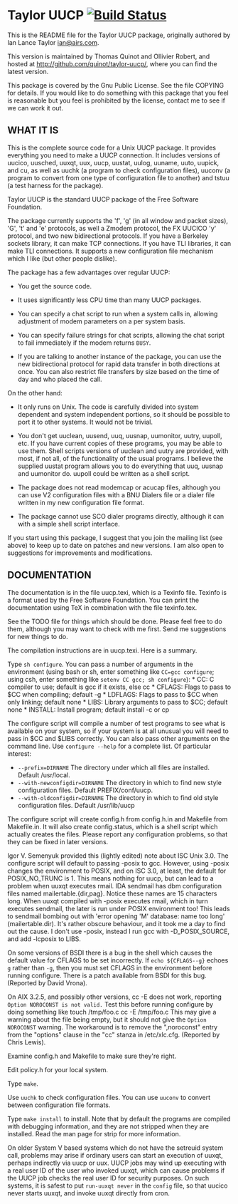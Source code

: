 Taylor UUCP [![Build Status](https://travis-ci.org/quinot/taylor-uucp.svg?branch=master)](https://travis-ci.org/quinot/taylor-uucp)
===========

This is the README file for the Taylor UUCP package, originally
authored by Ian Lance Taylor <ian@airs.com>.

This version is maintained by Thomas Quinot and Ollivier Robert,
and hosted at <http://github.com/quinot/taylor-uucp/>, where you
can find the latest version.

This package is covered by the Gnu Public License.  See the file
COPYING for details.  If you would like to do something with this
package that you feel is reasonable but you feel is prohibited by the
license, contact me to see if we can work it out.

WHAT IT IS
----------

This is the complete source code for a Unix UUCP package.  It provides
everything you need to make a UUCP connection.  It includes versions
of uucico, uusched, uuxqt, uux, uucp, uustat, uulog, uuname, uuto,
uupick, and cu, as well as uuchk (a program to check configuration
files), uuconv (a program to convert from one type of configuration
file to another) and tstuu (a test harness for the package).

Taylor UUCP is the standard UUCP package of the Free Software Foundation.

The package currently supports the 'f', 'g' (in all window and packet
sizes), 'G', 't' and 'e' protocols, as well a Zmodem protocol, the FX
UUCICO 'y' protocol, and two new bidirectional protocols.  If you have
a Berkeley sockets library, it can make TCP connections.  If you have
TLI libraries, it can make TLI connections.  It supports a new
configuration file mechanism which I like (but other people dislike).

The package has a few advantages over regular UUCP:

  * You get the source code.

  * It uses significantly less CPU time than many UUCP packages.

  * You can specify a chat script to run when a system calls in,
    allowing adjustment of modem parameters on a per system basis.

  * You can specify failure strings for chat scripts, allowing the
    chat script to fail immediately if the modem returns ``BUSY``.

  * If you are talking to another instance of the package, you can use
    the new bidirectional protocol for rapid data transfer in both
    directions at once.  You can also restrict file transfers by size
    based on the time of day and who placed the call.

On the other hand:

  * It only runs on Unix.  The code is carefully divided into system
    dependent and system independent portions, so it should be
    possible to port it to other systems.  It would not be trivial.

  * You don't get uuclean, uusend, uuq, uusnap, uumonitor, uutry,
    uupoll, etc.  If you have current copies of these programs, you
    may be able to use them.  Shell scripts versions of uuclean and
    uutry are provided, with most, if not all, of the functionality of
    the usual programs.  I believe the supplied uustat program allows
    you to do everything that uuq, uusnap and uumonitor do.  uupoll
    could be written as a shell script.

  * The package does not read modemcap or acucap files, although you
    can use V2 configuration files with a BNU Dialers file or a dialer
    file written in my new configuration file format.

  * The package cannot use SCO dialer programs directly, although it
    can with a simple shell script interface.

If you start using this package, I suggest that you join the mailing
list (see above) to keep up to date on patches and new versions.  I am
also open to suggestions for improvements and modifications.

DOCUMENTATION
-------------

The documentation is in the file uucp.texi, which is a Texinfo file.
Texinfo is a format used by the Free Software Foundation.  You can
print the documentation using TeX in combination with the file
texinfo.tex.

See the TODO file for things which should be done.  Please feel free
to do them, although you may want to check with me first.  Send me
suggestions for new things to do.

The compilation instructions are in uucp.texi.  Here is a summary.

Type ``sh configure``.  You can pass a number of arguments in the
environment (using bash or sh, enter something like ``CC=gcc
configure``; using csh, enter something like ``setenv CC gcc; sh
configure``):
      * CC: C compiler to use; default is gcc if it exists, else cc
      * CFLAGS: Flags to pass to $CC when compiling; default -g
      * LDFLAGS: Flags to pass to $CC when only linking; default none
      * LIBS: Library arguments to pass to $CC; default none
      * INSTALL: Install program; default install -c or cp

The configure script will compile a number of test programs to see
what is available on your system, so if your system is at all
unusual you will need to pass in $CC and $LIBS correctly.  You can
also pass other arguments on the command line.  Use ``configure
--help`` for a complete list.  Of particular interest:
  * ``--prefix=DIRNAME``
    The directory under which all files are installed.
    Default /usr/local.
  * ``--with-newconfigdir=DIRNAME``
    The directory in which to find new style configuration
    files.  Default PREFIX/conf/uucp.
  * ``--with-oldconfigdir=DIRNAME``
    The directory in which to find old style configuration
    files.  Default /usr/lib/uucp

The configure script will create config.h from config.h.in and
Makefile from Makefile.in.  It will also create config.status,
which is a shell script which actually creates the files.  Please
report any configuration problems, so that they can be fixed in
later versions.

Igor V. Semenyuk provided this (lightly edited) note about ISC
Unix 3.0.  The configure script will default to passing -posix to
gcc.  However, using -posix changes the environment to POSIX, and
on ISC 3.0, at least, the default for POSIX_NO_TRUNC is 1.  This
means nothing for uucp, but can lead to a problem when uuxqt
executes rmail.  IDA sendmail has dbm configuration files named
mailertable.{dir,pag}.  Notice these names are 15 characters long.
When uuxqt compiled with -posix executes rmail, which in turn
executes sendmail, the later is run under POSIX environment too!
This leads to sendmail bombing out with 'error opening 'M'
database: name too long' (mailertable.dir).  It's rather obscure
behaviour, and it took me a day to find out the cause.  I don't
use -posix, instead I run gcc with -D_POSIX_SOURCE, and add
-lcposix to LIBS.

On some versions of BSDI there is a bug in the shell which causes
the default value for CFLAGS to be set incorrectly.  If ``echo
${CFLAGS--g}`` echoes ``g`` rather than ``-g``, then you must set
CFLAGS in the environment before running configure.  There is a
patch available from BSDI for this bug.  (Reported by David
Vrona).

On AIX 3.2.5, and possibly other versions, cc -E does not work,
reporting ``Option NOROCONST is not valid.``  Test this before
running configure by doing something like
	touch /tmp/foo.c
	cc -E /tmp/foo.c
This may give a warning about the file being empty, but it should
not give the ``Option NOROCONST`` warning.  The workaround is to
remove the ",noroconst" entry from the "options" clause in the
"cc" stanza in /etc/xlc.cfg.  (Reported by Chris Lewis).

Examine config.h and Makefile to make sure they're right.

Edit policy.h for your local system.    

Type ``make``.

Use ``uuchk`` to check configuration files.  You can use
``uuconv`` to convert between configuration file formats.

Type ``make install`` to install.  Note that by default the
programs are compiled with debugging information, and they are not
stripped when they are installed.  Read the man page for strip for
more information.

On older System V based systems which do not have the setreuid
system call, problems may arise if ordinary users can start an
execution of uuxqt, perhaps indirectly via uucp or uux.  UUCP jobs
may wind up executing with a real user ID of the user who invoked
uuxqt, which can cause problems if the UUCP job checks the real
user ID for security purposes.  On such systems, it is safest to
put ``run-uuxqt never`` in the `config` file, so that uucico never
starts uuxqt, and invoke uuxqt directly from cron.

